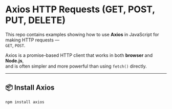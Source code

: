 # Axios HTTP Requests (GET, POST, PUT, DELETE)

This repo contains examples showing how to use **Axios** in JavaScript for making HTTP requests —  
`GET`, `POST`.

Axios is a promise-based HTTP client that works in both **browser** and **Node.js**,  
and is often simpler and more powerful than using `fetch()` directly.

---

## 📦 Install Axios

```bash
npm install axios
